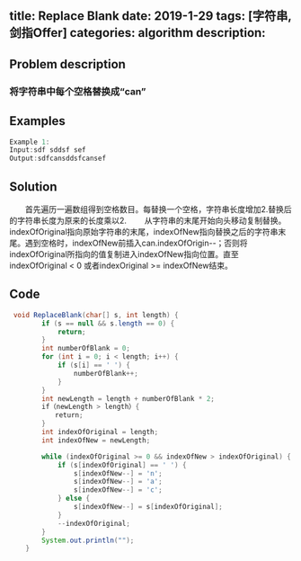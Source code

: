 title: Replace Blank
date: 2019-1-29
tags: [字符串,剑指Offer]
categories: algorithm
description: 　　
---
## Problem description
  ### 将字符串中每个空格替换成“can”
  
 ## Examples
``` java
Example 1:
Input:sdf sddsf sef
Output:sdfcansddsfcansef
```

## Solution
　　首先遍历一遍数组得到空格数目。每替换一个空格，字符串长度增加2.替换后的字符串长度为原来的长度乘以2.
  　　从字符串的末尾开始向头移动复制替换。indexOfOriginal指向原始字符串的末尾，indexOfNew指向替换之后的字符串末尾。遇到空格时，indexOfNew前插入can.indexOfOrigin--；否则将indexOfOriginal所指向的值复制进入indexOfNew指向位置。直至indexOfOriginal < 0 或者indexOriginal >= indexOfNew结束。

## Code

```java
 void ReplaceBlank(char[] s, int length) {
        if (s == null && s.length == 0) {
            return;
        }
        int numberOfBlank = 0;
        for (int i = 0; i < length; i++) {
            if (s[i] == ' ') {
                numberOfBlank++;
            }
        }
        int newLength = length + numberOfBlank * 2;
		if（newLength > length）{
		　　return;
		}
        int indexOfOriginal = length;
        int indexOfNew = newLength;

        while (indexOfOriginal >= 0 && indexOfNew > indexOfOriginal) {
            if (s[indexOfOriginal] == ' ') {
                s[indexOfNew--] = 'n';
                s[indexOfNew--] = 'a';
                s[indexOfNew--] = 'c';
            } else {
                s[indexOfNew--] = s[indexOfOriginal];
            }
            --indexOfOriginal;
        }
        System.out.println("");
    }
```
